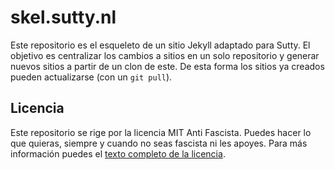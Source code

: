 # skel.sutty.nl

Este repositorio es el esqueleto de un sitio Jekyll adaptado para Sutty.
El objetivo es centralizar los cambios a sitios en un solo repositorio y
generar nuevos sitios a partir de un clon de este.  De esta forma los
sitios ya creados pueden actualizarse (con un `git pull`).

## Licencia

Este repositorio se rige por la licencia MIT Anti Fascista.  Puedes
hacer lo que quieras, siempre y cuando no seas fascista ni les apoyes.
Para más información puedes el [texto completo de la licencia](LICENSE).
